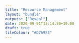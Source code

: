 ```yaml
---
title: "Resource Management"
layout: "bundle"
outputs: ["Reveal"]
date: 2020-09-01T13:14:50+10:00
draft: true
tileColour: "#D7A9E3"
---
```


